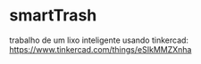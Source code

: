 # smartTrash
trabalho de um lixo inteligente usando tinkercad: https://www.tinkercad.com/things/eSIkMMZXnha

